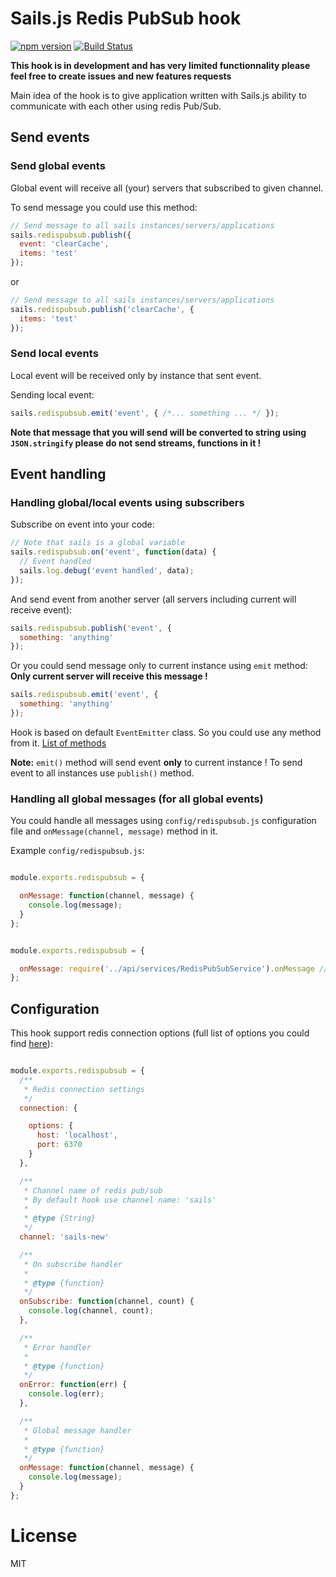 # Sails.js Redis PubSub hook

[![npm version](https://badge.fury.io/js/sails-hook-redispubsub.svg)](https://badge.fury.io/js/sails-hook-redispubsub)
[![Build Status](https://travis-ci.org/konstantinzolotarev/sails-hook-redispubsub.svg)](https://travis-ci.org/konstantinzolotarev/sails-hook-redispubsub)

**This hook is in development and has very limited functionnality please feel free to create issues and new features requests**

Main idea of the hook is to give application written with Sails.js ability to communicate with each other using redis Pub/Sub.

## Send events

### Send global events

Global event will receive all (your) servers that subscribed to given channel.

To send message you could use this method:
```javascript
// Send message to all sails instances/servers/applications
sails.redispubsub.publish({
  event: 'clearCache',
  items: 'test'
});
```

or
```javascript
// Send message to all sails instances/servers/applications
sails.redispubsub.publish('clearCache', {
  items: 'test'
});
```

### Send local events

Local event will be received only by instance that sent event.

Sending local event:
```javascript
sails.redispubsub.emit('event', { /*... something ... */ });
```

**Note that message that you will send will be converted to string using `JSON.stringify` please do not send streams, functions in it !**

## Event handling

### Handling global/local events using subscribers

Subscribe on event into your code:
```javascript
// Note that sails is a global variable
sails.redispubsub.on('event', function(data) {
  // Event handled
  sails.log.debug('event handled', data);
});
```

And send event from another server (all servers including current will receive event):
```javascript
sails.redispubsub.publish('event', {
  something: 'anything'
});
```

Or you could send message only to current instance using `emit` method:
**Only current server will receive this message !**
```javascript
sails.redispubsub.emit('event', {
  something: 'anything'
});
```

Hook is based on default `EventEmitter` class. So you could use any method from it.
[List of methods](https://nodejs.org/api/events.html#events_emitter_removealllisteners_event)

**Note:** `emit()` method will send event **only** to current instance !
To send event to all instances use `publish()` method.

### Handling all global messages (for all global events)

You could handle all messages using `config/redispubsub.js` configuration file and `onMessage(channel, message)` method in it.

Example `config/redispubsub.js`:
```javascript

module.exports.redispubsub = {

  onMessage: function(channel, message) {
    console.log(message);
  }
};

```

```javascript

module.exports.redispubsub = {

  onMessage: require('../api/services/RedisPubSubService').onMessage //Bind to service
};

```

## Configuration

This hook support redis connection options (full list of options you could find [here](https://github.com/NodeRedis/node_redis#overloading)):

```javascript

module.exports.redispubsub = {
  /**
   * Redis connection settings
   */
  connection: {

    options: {
      host: 'localhost',
      port: 6370
    }
  },

  /**
   * Channel name of redis pub/sub
   * By default hook use channel name: 'sails'
   *
   * @type {String}
   */
  channel: 'sails-new'

  /**
   * On subscribe handler
   *
   * @type {function}
   */
  onSubscribe: function(channel, count) {
    console.log(channel, count);
  },

  /**
   * Error handler
   *
   * @type {function}
   */
  onError: function(err) {
    console.log(err);
  },

  /**
   * Global message handler
   *
   * @type {function}
   */
  onMessage: function(channel, message) {
    console.log(message);
  }
};

```

# License

MIT
